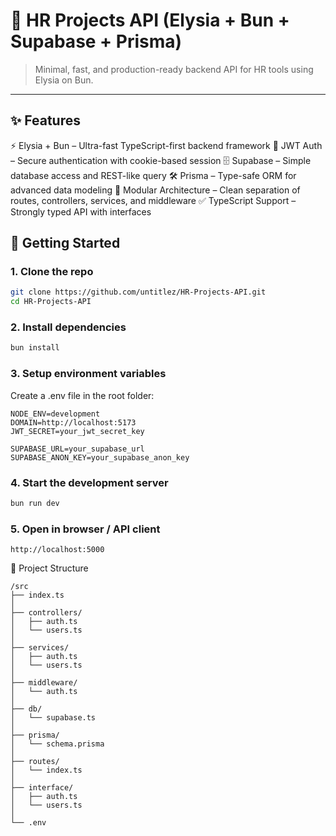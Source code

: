# 🦊 HR Projects API (Elysia + Bun + Supabase + Prisma)

> Minimal, fast, and production-ready backend API for HR tools using Elysia on Bun.

---

## ✨ Features

⚡ Elysia + Bun – Ultra-fast TypeScript-first backend framework
🔑 JWT Auth – Secure authentication with cookie-based session
🗄️ Supabase – Simple database access and REST-like query
🛠️ Prisma – Type-safe ORM for advanced data modeling
🧩 Modular Architecture – Clean separation of routes, controllers, services, and middleware
✅ TypeScript Support – Strongly typed API with interfaces

## 🚀 Getting Started

### 1. Clone the repo
```bash
git clone https://github.com/untitlez/HR-Projects-API.git
cd HR-Projects-API
```

### 2. Install dependencies
```bash
bun install
```

### 3. Setup environment variables
Create a .env file in the root folder:
```env
NODE_ENV=development
DOMAIN=http://localhost:5173
JWT_SECRET=your_jwt_secret_key

SUPABASE_URL=your_supabase_url
SUPABASE_ANON_KEY=your_supabase_anon_key
```

### 4. Start the development server
```bash
bun run dev
```

### 5. Open in browser / API client
```plaintext
http://localhost:5000
```

🧱 Project Structure
```plaintext
/src
├── index.ts              
│
├── controllers/          
│   ├── auth.ts           
│   └── users.ts          
│
├── services/             
│   ├── auth.ts
│   └── users.ts
│
├── middleware/           
│   └── auth.ts
│
├── db/                   
│   └── supabase.ts       
│
├── prisma/               
│   └── schema.prisma
│
├── routes/               
│   └── index.ts
│
├── interface/            
│   ├── auth.ts
│   └── users.ts
│
└── .env                  
```
